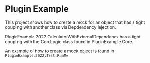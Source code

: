 # Plugin Example
This project shows how to create a mock for an object that has a tight coupling with another class via Depdendency Injection.

PluginExample.2022.CalculatorWithExternalDependency has a tight coupling with the CoreLogic class found in PluginExample.Core.

An example of how to create a mock object is found in `PluginExample.2022.Test.RunMe`